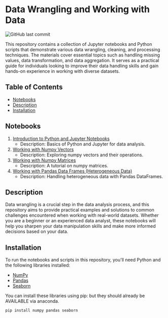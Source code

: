 # Data Wrangling and Working with Data

![GitHub last commit](https://img.shields.io/github/last-commit/GeorgeNich/Data-Wrangling-and-working-with-Data)

This repository contains a collection of Jupyter notebooks and Python scripts that demonstrate various data wrangling, cleaning, and processing techniques. The materials cover essential topics such as handling missing values, data transformation, and data aggregation. It serves as a practical guide for individuals looking to improve their data handling skills and gain hands-on experience in working with diverse datasets.

## Table of Contents

- [Notebooks](#notebooks)
- [Description](#description)
- [Installation](#installation)


## Notebooks

1. [Introduction to Python and Jupyter Notebooks](1.%20Introduction%20to%20Python%20and%20Jupyter%20Notebooks.ipynb)
   - Description: Basics of Python and Jupyter for data analysis.
2. [Working with Numpy Vectors](2.%20Working%20with%20numpy%20Vectors.ipynb)
   - Description: Exploring numpy vectors and their operations.
3. [Working with Numpy Matrices](3.%20Working%20with%20numpy%20Matrices.ipynb)
   - Description: A tutorial on numpy matrices.
4. [Working with Pandas Data Frames (Heterogeneous Data)](4.%20Working%20with%20Pandas%20Data%20Frames%20(Heterogeneous%20Data).ipynb)
   - Description: Handling heterogeneous data with Pandas DataFrames.

## Description

Data wrangling is a crucial step in the data analysis process, and this repository aims to provide practical examples and solutions to common challenges encountered when working with real-world datasets. Whether you are a beginner or an experienced data analyst, these notebooks will help you sharpen your data manipulation skills and make more informed decisions based on your data.

## Installation

To run the notebooks and scripts in this repository, you'll need Python and the following libraries installed:

- [NumPy](https://numpy.org/)
- [Pandas](https://pandas.pydata.org/)
- [Seaborn](https://seaborn.pydata.org/)

You can install these libraries using pip:
but they should already be AVAILABLE via anaconda.

```bash
pip install numpy pandas seaborn
